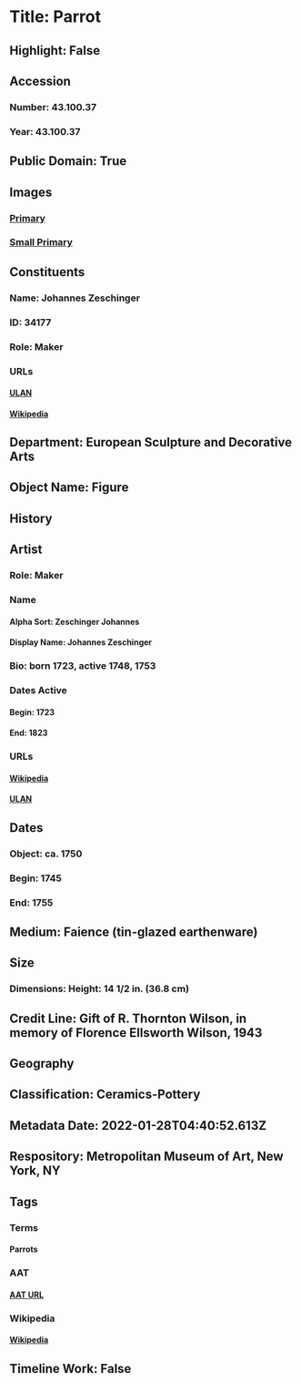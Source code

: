 # Title: Parrot
## Highlight: False
## Accession
### Number: 43.100.37
### Year: 43.100.37
## Public Domain: True
## Images
### [Primary](https://images.metmuseum.org/CRDImages/es/original/130806.jpg)
### [Small Primary](https://images.metmuseum.org/CRDImages/es/web-large/130806.jpg)
## Constituents
### Name: Johannes Zeschinger
### ID: 34177
### Role: Maker
### URLs
#### [ULAN](http://vocab.getty.edu/page/ulan/500058334)
#### [Wikipedia](https://www.wikidata.org/wiki/Q95338874)
## Department: European Sculpture and Decorative Arts
## Object Name: Figure
## History
## Artist
### Role: Maker
### Name
#### Alpha Sort: Zeschinger Johannes
#### Display Name: Johannes Zeschinger
### Bio: born 1723, active 1748, 1753
### Dates Active
#### Begin: 1723
#### End: 1823
### URLs
#### [Wikipedia](https://www.wikidata.org/wiki/Q95338874)
#### [ULAN](http://vocab.getty.edu/page/ulan/500058334)
## Dates
### Object: ca. 1750
### Begin: 1745
### End: 1755
## Medium: Faience (tin-glazed earthenware)
## Size
### Dimensions: Height: 14 1/2 in. (36.8 cm)
## Credit Line: Gift of R. Thornton Wilson, in memory of Florence Ellsworth Wilson, 1943
## Geography
## Classification: Ceramics-Pottery
## Metadata Date: 2022-01-28T04:40:52.613Z
## Respository: Metropolitan Museum of Art, New York, NY
## Tags
### Terms
#### Parrots
### AAT
#### [AAT URL](http://vocab.getty.edu/page/aat/300250076)
### Wikipedia
#### [Wikipedia]()
## Timeline Work: False